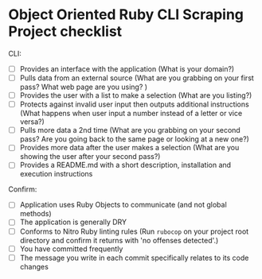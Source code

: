 # Object Oriented Ruby CLI Scraping Project checklist

CLI:
- [ ] Provides an interface with the application (What is your domain?)
- [ ] Pulls data from an external source (What are you grabbing on your first pass? What web page are you using? )
- [ ] Provides the user with a list to make a selection (What are you listing?)
- [ ] Protects against invalid user input then outputs additional instructions (What happens when user input a number instead of a letter or vice versa?)
- [ ] Pulls more data a 2nd time (What are you grabbing on your second pass? Are you going back to the same page or looking at a new one?)
- [ ] Provides more data after the user makes a selection (What are you showing the user after your second pass?)
- [ ] Provides a README.md with a short description, installation and execution instructions

Confirm:
- [ ] Application uses Ruby Objects to communicate (and not global methods)
- [ ] The application is generally DRY
- [ ] Conforms to Nitro Ruby linting rules (Run `rubocop` on your project root directory and confirm it returns with 'no offenses detected'.)
- [ ] You have committed frequently
- [ ] The message you write in each commit specifically relates to its code changes
